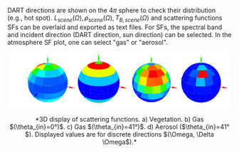 DART directions are shown on the $4\pi$ sphere to check their distribution (e.g., hot spot). $L_{scene}(\Omega), \rho_{scene}(\Omega), T_{B,scene}(\Omega)$ and scattering functions SFs can be overlaid and exported as text files. For SFs, the spectral band and incident direction (DART direction, sun direction) can be selected. In the atmosphere SF plot, one can select "gas" or "aerosol".

<center><img src="./media/display_scattering_functions.png"><p>*3D display of scattering functions. a) Vegetation. b) Gas $(\theta_{in}=0°)$. c) Gas $(\theta_{in}=41°)$. d) Aerosol ($\theta_{in}=41°$). Displayed values are for discrete directions $(\Omega, \Delta \Omega$).*</p></img></center>
